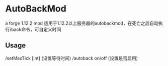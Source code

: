# AutoBackMod
a forge 1.12.2 mod 
适用于1.12.2以上服务器的autobackmod，在死亡之后自动执行/back命令，可自定义时间

## Usage
/setMaxTick [int] (设置等待时间)
/autoback on/off  (设置是否启用)
